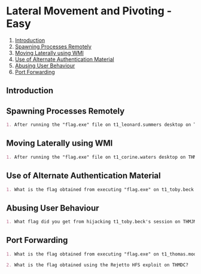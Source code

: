# Lateral Movement and Pivoting - Easy

1. [Introduction](#introduction)
2. [Spawning Processes Remotely](#spawning-processes-remotely)
3. [Moving Laterally using WMI](#moving-laterally-using-wmi)
4. [Use of Alternate Authentication Material](#use-of-alternate-authentication-material)
5. [Abusing User Behaviour](#abusing-user-behaviour)
6. [Port Forwarding](#port-forwarding)

## Introduction

## Spawning Processes Remotely

```markdown
1. After running the "flag.exe" file on t1_leonard.summers desktop on THMIIS, what is the flag?
```

## Moving Laterally using WMI

```markdown
1. After running the "flag.exe" file on t1_corine.waters desktop on THMIIS, what is the flag?
```

## Use of Alternate Authentication Material

```markdown
1. What is the flag obtained from executing "flag.exe" on t1_toby.beck's desktop on THMIIS?
```

## Abusing User Behaviour

```markdown
1. What flag did you get from hijacking t1_toby.beck's session on THMJMP2?
```

## Port Forwarding

```markdown
1. What is the flag obtained from executing "flag.exe" on t1_thomas.moore's desktop on THMIIS?

2. What is the flag obtained using the Rejetto HFS exploit on THMDC?
```
